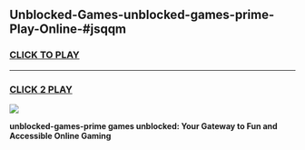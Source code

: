 
## Unblocked-Games-unblocked-games-prime-Play-Online-#jsqqm
<h3>
<a href="https://premium.freeplayer.one?title=unblocked-games-prime&ref=27F">CLICK TO PLAY</a></h3>
<hr>

<h3>
<a href="https://premium.freeplayer.one?title=unblocked-games-prime&ref=27F">CLICK 2 PLAY</a>
  
</h3>

<a href="https://premium.freeplayer.one?title=unblocked-games-prime&ref=27F"><img src="https://clearcache.store/games.png"></a>


**unblocked-games-prime games unblocked: Your Gateway to Fun and Accessible Online Gaming**
